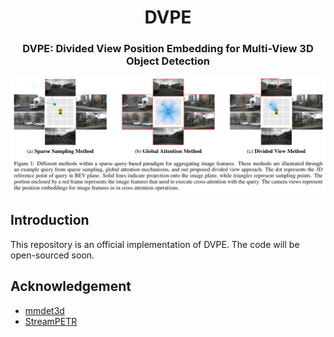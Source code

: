 <div align="center">
<h1>DVPE</h1>
<h3>DVPE: Divided View Position Embedding for Multi-View 3D Object Detection</h3>
<img src="figs/methods.png" width="1000"/>
</div>

## Introduction
This repository is an official implementation of DVPE. The code will be open-sourced soon.

## Acknowledgement
- [mmdet3d](https://github.com/open-mmlab/mmdetection3d)
- [StreamPETR](https://github.com/exiawsh/StreamPETR)